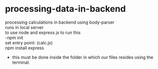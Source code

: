 # processing-data-in-backend
processing calculations in backend using body-parser
<br>
runs in local server
<br>
to use node and express js to run this
<br>
-npm init
<br>
set entry point: (calc.js)
<br>
npm install express
<br>

- this must be done inside the folder in which our files resides using the terminal.

